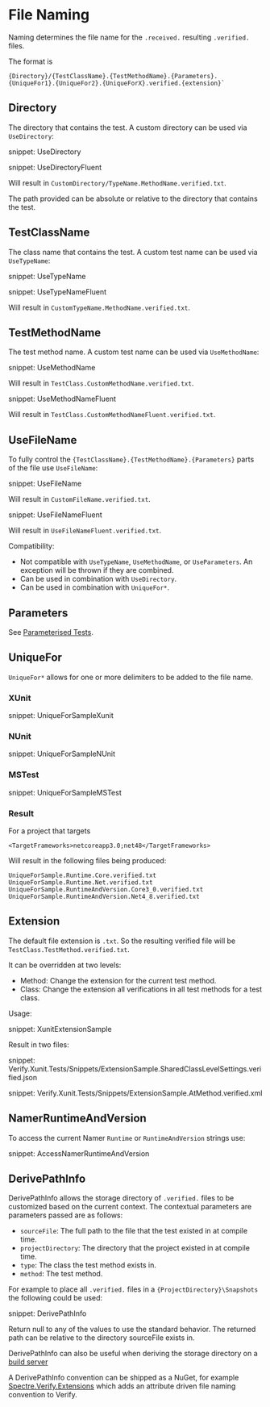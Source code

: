 # File Naming

Naming determines the file name for the `.received.` resulting `.verified.` files.

The format is

```
{Directory}/{TestClassName}.{TestMethodName}.{Parameters}.{UniqueFor1}.{UniqueFor2}.{UniqueForX}.verified.{extension}`
```


## Directory

The directory that contains the test. A custom directory can be used via `UseDirectory`:

snippet: UseDirectory

snippet: UseDirectoryFluent

Will result in `CustomDirectory/TypeName.MethodName.verified.txt`.

The path provided can be absolute or relative to the directory that contains the test.


## TestClassName

The class name that contains the test. A custom test name can be used via `UseTypeName`:

snippet: UseTypeName

snippet: UseTypeNameFluent

Will result in `CustomTypeName.MethodName.verified.txt`.


## TestMethodName

The test method name. A custom test name can be used via `UseMethodName`:

snippet: UseMethodName

Will result in `TestClass.CustomMethodName.verified.txt`.

snippet: UseMethodNameFluent

Will result in `TestClass.CustomMethodNameFluent.verified.txt`.


## UseFileName

To fully control the `{TestClassName}.{TestMethodName}.{Parameters}` parts of the file use `UseFileName`:

snippet: UseFileName

Will result in `CustomFileName.verified.txt`.

snippet: UseFileNameFluent

Will result in `UseFileNameFluent.verified.txt`.

Compatibility:

 * Not compatible with `UseTypeName`, `UseMethodName`, or `UseParameters`. An exception will be thrown if they are combined.
 * Can be used in combination with `UseDirectory`.
 * Can be used in combination with `UniqueFor*`.

## Parameters

See [Parameterised Tests](parameterised.md).


## UniqueFor

`UniqueFor*` allows for one or more delimiters to be added to the file name.


### XUnit

snippet: UniqueForSampleXunit


### NUnit

snippet: UniqueForSampleNUnit


### MSTest

snippet: UniqueForSampleMSTest


### Result

For a project that targets

```
<TargetFrameworks>netcoreapp3.0;net48</TargetFrameworks>
```

Will result in the following files being produced:

```
UniqueForSample.Runtime.Core.verified.txt
UniqueForSample.Runtime.Net.verified.txt
UniqueForSample.RuntimeAndVersion.Core3_0.verified.txt
UniqueForSample.RuntimeAndVersion.Net4_8.verified.txt
```


## Extension

The default file extension is `.txt`. So the resulting verified file will be `TestClass.TestMethod.verified.txt`.

It can be overridden at two levels:

 * Method: Change the extension for the current test method.
 * Class: Change the extension all verifications in all test methods for a test class.

Usage:

snippet: XunitExtensionSample

Result in two files:

snippet: Verify.Xunit.Tests/Snippets/ExtensionSample.SharedClassLevelSettings.verified.json

snippet: Verify.Xunit.Tests/Snippets/ExtensionSample.AtMethod.verified.xml


## NamerRuntimeAndVersion

To access the current Namer `Runtime` or `RuntimeAndVersion` strings use:

snippet: AccessNamerRuntimeAndVersion


## DerivePathInfo

DerivePathInfo allows the storage directory of `.verified.` files to be customized based on the current context. The contextual parameters are parameters passed are as follows:

 * `sourceFile`: The full path to the file that the test existed in at compile time.
 * `projectDirectory`: The directory that the project existed in at compile time.
 * `type`: The class the test method exists in.
 * `method`: The test method.


For example to place all `.verified.` files in a `{ProjectDirectory}\Snapshots` the following could be used:

snippet: DerivePathInfo

Return null to any of the values to use the standard behavior. The returned path can be relative to the directory sourceFile exists in.

DerivePathInfo can also be useful when deriving the storage directory on a [build server](build-server.md#custom-directory-and-file-name)

A DerivePathInfo convention can be shipped as a NuGet, for example [Spectre.Verify.Extensions](https://github.com/spectresystems/spectre.verify.extensions) which adds an attribute driven file naming convention to Verify.